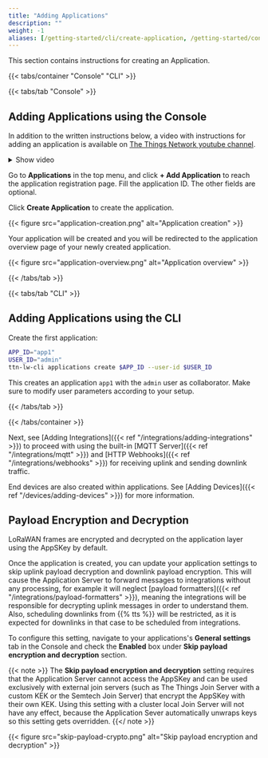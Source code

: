 ```yaml
---
title: "Adding Applications"
description: ""
weight: -1
aliases: [/getting-started/cli/create-application, /getting-started/console/create-application, /guides/getting-started/console/create-application]
---
```


This section contains instructions for creating an Application.

<!--more-->

{{< tabs/container "Console" "CLI" >}}

{{< tabs/tab "Console" >}}

## Adding Applications using the Console

In addition to the written instructions below, a video with instructions for adding an application is available on [The Things Network youtube channel](https://youtu.be/403yK_RaONE).

<details><summary>Show video</summary>
{{< youtube "403yK_RaONE" >}}
</details>

Go to **Applications** in the top menu, and click **+ Add Application** to reach the application registration page. Fill the application ID. The other fields are optional. 

Click **Create Application** to create the application.

{{< figure src="application-creation.png" alt="Application creation" >}}

Your application will be created and you will be redirected to the application overview page of your newly created application.

{{< figure src="application-overview.png" alt="Application overview" >}}

{{< /tabs/tab >}}

{{< tabs/tab "CLI" >}}

## Adding Applications using the CLI

Create the first application:

```bash
APP_ID="app1"
USER_ID="admin"
ttn-lw-cli applications create $APP_ID --user-id $USER_ID
```

This creates an application `app1` with the `admin` user as collaborator. Make sure to modify user parameters according to your setup.

{{< /tabs/tab >}}

{{< /tabs/container >}}

Next, see [Adding Integrations]({{< ref "/integrations/adding-integrations" >}}) to proceed with using the built-in [MQTT Server]({{< ref "/integrations/mqtt" >}}) and [HTTP Webhooks]({{< ref "/integrations/webhooks" >}}) for receiving uplink and sending downlink traffic.

End devices are also created within applications. See [Adding Devices]({{< ref "/devices/adding-devices" >}}) for more information.

## Payload Encryption and Decryption

LoRaWAN frames are encrypted and decrypted on the application layer using the AppSKey by default.

Once the application is created, you can update your application settings to skip uplink payload decryption and downlink payload encryption. This will cause the Application Server to forward messages to integrations without any processing, for example it will neglect [payload formatters]({{< ref "/integrations/payload-formatters" >}}), meaning the integrations will be responsible for decrypting uplink messages in order to understand them. Also, scheduling downlinks from {{% tts %}} will be restricted, as it is expected for downlinks in that case to be scheduled from integrations.

To configure this setting, navigate to your applications's **General settings** tab in the Console and check the **Enabled** box under **Skip payload encryption and decryption** section.

{{< note >}} The **Skip payload encryption and decryption** setting requires that the Application Server cannot access the AppSKey and can be used exclusively with external join servers (such as The Things Join Server with a custom KEK or the Semtech Join Server) that encrypt the AppSKey with their own KEK. Using this setting with a cluster local Join Server will not have any effect, because the Application Sever automatically unwraps keys so this setting gets overridden. {{</ note >}}

{{< figure src="skip-payload-crypto.png" alt="Skip payload encryption and decryption" >}}
